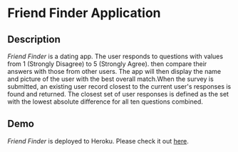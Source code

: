 # Friend Finder Application

## Description

*Friend Finder* is a dating app. The user responds to questions with values from 1 (Strongly Disagree) to 5 (Strongly Agree). then compare their answers with those from other users. The app will then display the name and picture of the user with the best overall match.When the survey is submitted, an existing user record closest to the current user's responses is found and returned. The closest set of user responses is defined as the set with the lowest absolute difference for all ten questions combined.

## Demo
	
*Friend Finder* is deployed to Heroku. Please check it out [here](https://infinite-tor-91994.herokuapp.com/).
